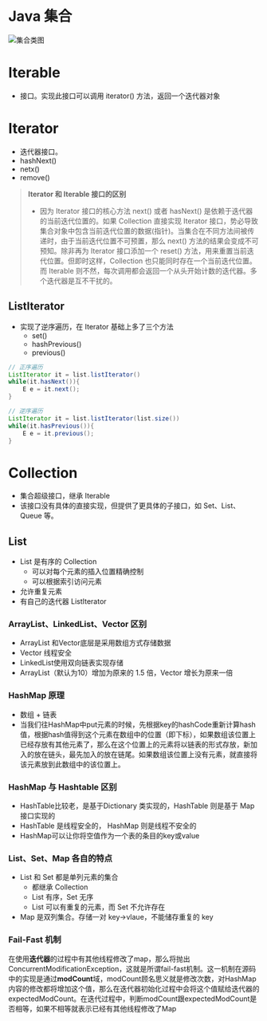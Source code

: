 # Java 集合

![集合类图](http://images.cnitblog.com/blog/682514/201411/161043454007612.png)

# Iterable

* 接口。实现此接口可以调用 iterator() 方法，返回一个迭代器对象

# Iterator

* 迭代器接口。
* hashNext() 
* netx()
* remove()

> **Iterator 和 Iterable 接口的区别**
>
> * 因为 Iterator 接口的核心方法 next() 或者 hasNext() 是依赖于迭代器的当前迭代位置的。如果 Collection 直接实现 Iterator 接口，势必导致集合对象中包含当前迭代位置的数据(指针)。当集合在不同方法间被传递时，由于当前迭代位置不可预置，那么 next() 方法的结果会变成不可预知。除非再为 Iterator 接口添加一个 reset() 方法，用来重置当前迭代位置。但即时这样，Collection 也只能同时存在一个当前迭代位置。而 Iterable 则不然，每次调用都会返回一个从头开始计数的迭代器。多个迭代器是互不干扰的。

## ListIterator

* 实现了逆序遍历，在 Iterator 基础上多了三个方法
    * set()
    * hashPrevious()
    * previous()

```java
// 正序遍历
ListIterator it = list.listIterator()
while(it.hasNext()){
    E e = it.next();
}

// 逆序遍历
ListIterator it = list.listIterator(list.size())
while(it.hasPrevious()){
    E e = it.previous();
}
```

# Collection

* 集合超级接口，继承 Iterable
* 该接口没有具体的直接实现，但提供了更具体的子接口，如 Set、List、Queue 等。

## List

* List 是有序的 Collection
    * 可以对每个元素的插入位置精确控制
    * 可以根据索引访问元素
* 允许重复元素
* 有自己的迭代器 ListIterator

### ArrayList、LinkedList、Vector 区别

* ArrayList 和Vector底层是采用数组方式存储数据
* Vector 线程安全
* LinkedList使用双向链表实现存储
* ArrayList（默认为10）增加为原来的 1.5 倍，Vector 增长为原来一倍

### HashMap 原理

* 数组 + 链表
* 当我们往HashMap中put元素的时候，先根据key的hashCode重新计算hash值，根据hash值得到这个元素在数组中的位置（即下标），如果数组该位置上已经存放有其他元素了，那么在这个位置上的元素将以链表的形式存放，新加入的放在链头，最先加入的放在链尾。如果数组该位置上没有元素，就直接将该元素放到此数组中的该位置上。

### HashMap 与 Hashtable 区别

* HashTable比较老，是基于Dictionary 类实现的，HashTable 则是基于 Map接口实现的
* HashTable 是线程安全的， HashMap 则是线程不安全的
* HashMap可以让你将空值作为一个表的条目的key或value

### List、Set、Map 各自的特点

* List 和 Set 都是单列元素的集合
    * 都继承 Collection
    * List 有序，Set 无序
    * List 可以有重复的元素，而 Set 不允许存在
* Map 是双列集合。存储一对 key->vlaue，不能储存重复的 key

### Fail-Fast 机制

在使用**迭代器**的过程中有其他线程修改了map，那么将抛出ConcurrentModificationException，这就是所谓fail-fast机制。这一机制在源码中的实现是通过**modCount**域，modCount顾名思义就是修改次数，对HashMap内容的修改都将增加这个值，那么在迭代器初始化过程中会将这个值赋给迭代器的expectedModCount。在迭代过程中，判断modCount跟expectedModCount是否相等，如果不相等就表示已经有其他线程修改了Map
